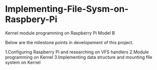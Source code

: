 # Implementing-File-Sysm-on-Raspbery-Pi
Kernel module programming on Raspberry Pi Model B

Below are the milestone points in developement of this project.

1.Configuring Raspberry Pi and researching on VFS handlers
2.Module programming on Kernel
3.Implementing data structure and mounting file system on Kernel
